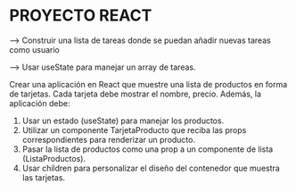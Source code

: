 # PROYECTO REACT

--> Construir una lista de tareas donde se puedan añadir nuevas tareas como usuario 

--> Usar useState para manejar un array de tareas. 

Crear una aplicación en React que muestre una lista de productos en forma de tarjetas. Cada tarjeta debe mostrar el nombre, precio.
Además, la aplicación debe:
1. Usar un estado (useState) para manejar los productos.
2. Utilizar un componente TarjetaProducto que reciba las props correspondientes para renderizar un producto.
3. Pasar la lista de productos como una prop a un componente de lista (ListaProductos).
4. Usar children para personalizar el diseño del contenedor que muestra las tarjetas.